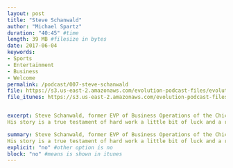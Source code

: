 ```yaml
---
layout: post
title: "Steve Schanwald"
author: "Michael Spartz"
duration: "40:45" #time
length: 39 MB #filesize in bytes
date: 2017-06-04
keywords:
- Sports
- Entertainment
- Business
- Welcome
permalink: /podcast/007-steve-schanwald
file: https://s3.us-east-2.amazonaws.com/evolution-podcast-files/evolution-2017/007-steve-schanwald.mp3
file_itunes: https://s3.us-east-2.amazonaws.com/evolution-podcast-files/evolution-2017/007-steve-schanwald.mp3


excerpt: Steve Schanwald, former EVP of Business Operations of the Chicago Bulls. 
His story is a true testament of hard work a little bit of luck and a real passion for sports all while utilizing his gift of creating true genuine business and life friendships! Learn how all of that lead to 7 professional championship rings and some great memories along the way.

summary: Steve Schanwald, former EVP of Business Operations of the Chicago Bulls. 
His story is a true testament of hard work a little bit of luck and a real passion for sports all while utilizing his gift of creating true genuine business and life friendships! Learn how all of that lead to 7 professional championship rings and some great memories along the way.
explicit: "no" #other option is no
block: "no" #means is shown in itunes
---
```

